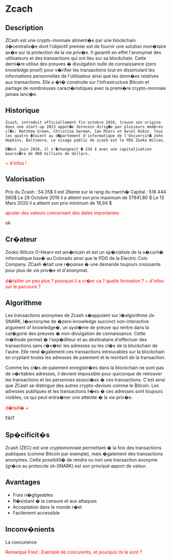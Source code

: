
# Zcach 

## Description

ZCash est une crypto-monnaie aliment�e par une blockchain d�centralis�e dont l'objectif premier est de fournir une solution mon�taire ax�e sur la protection de la vie priv�e. Il garantit en effet l'anonymat des utilisateurs et des transactions qui ont lieu sur sa blockchain. Cette derni�re utilise des preuves � divulgation nulle de connaissance (zero knowledge proof) pour v�rifier les transactions tout en dissimulant les informations personnelles de l'utilisateur ainsi que les donn�es relatives aux transactions. Elle a �t� construite sur l'infrastructure Bitcoin et partage de nombreuses caract�ristiques avec la premi�re crypto-monnaie jamais lanc�e. 

## Historique
	
	Zcash, introduit officiellement fin octobre 2016, trouve son origine dans une start-up 2013 appel�e Zerocoin dirig�e par plusieurs membres cl�s: Matthew Green, Christina Garman, Ian Miers et Aviel Rubin. Tous les quatre �taient au d�partement d'informatique de l'Universit� John Hopkins, Baltimore. Le visage public de zcash est le PDG Zooko Wilcox.

	D�but juin 2018, il s'�changeait � 234 $ avec une capitalisation boursi�re de 960 millions de dollars.
	
<p style="color: red">+ d'infos !</p>

## Valorisation

Prix du Zcash : 54.35$
Il est 26eme sur le rang du march�
Capital : 518 444 060$
Le 29 Octobre 2016 il a atteint son prix maximum de 5?941,80 $
Le 13 Mars 2020 il a atteint son prix minimum de 18,94 $

<p style="color: red">ajouter des valeurs concernant des dates importantes</p> ok

## Cr�ateur

Zooko Wilcox O-Hearn est am�ricain et est un sp�cialiste de la s�curit� informatique bas� au Colorado ainsi que le PDG de la Electric Coin Company. ZCash �tait une r�ponse � une demande toujours croissante pour plus de vie priv�e et d'anonymat.

<p style="color: red">d�tailler un peu plus ? pourquoi il a cr�er ca ? quelle formation ? + d'infos sur le parcours ?</p>

## Algorithme  

Les transactions anonymes de Zcash s�appuient sur l�algorithme zk-SNARK, l�acronyme de �zero-knowledge succinct non-interactive argument of knowledge�, un syst�me de preuve qui rentre dans la cat�gorie des preuves � non-divulgation de connaissance. Cette m�thode permet � l'exp�diteur et au destinataire d'effectuer des transactions sans r�v�ler les adresses ou les cl�s de la blockchain de l'autre. Elle rend �galement ces transactions introuvables sur la blockchain en cryptant toutes les adresses de paiement et le montant de la transaction.

Comme les cl�s de paiement enregistr�es dans la blockchain ne sont pas de v�ritables adresses, il devient impossible pour quiconque de retrouver les transactions et les personnes associ�es � ces transactions. C'est ainsi que ZCash se distingue des autres crypto-devises comme le Bitcoin. Les adresses publiques et les transactions li�es � ces adresses sont toujours visibles, ce qui peut entra�ner une atteinte � la vie priv�e.


<p style="color: red">d�taill� +</p> FAIT


## Sp�cificit�s

Zcash (ZEC) est une cryptomonnaie permettant � la fois des transactions publiques (comme Bitcoin par exemple), mais �galement des transactions anonymes. Cette possibilit� de rendre ou non une transaction anonyme (gr�ce au protocole zk-SNARK) est son principal apport de valeur.


## Avantages 

 - Frais n�gligeables
 - R�sistant � la censure et aux attaques
 - Acceptation dans le monde r�el
 - Facilement accessible

## Inconv�nients

La concurence 

<p style="color: red">Remarque Fred : Exemple de concurents, et pourquoi ils le sont ?</p>
